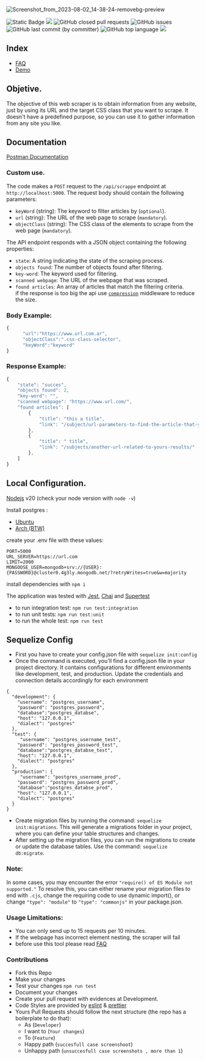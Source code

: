 ![Screenshot_from_2023-08-02_14-38-24-removebg-preview](https://github.com/yamilt351/scraper/assets/88646148/ccf99b1d-f8b6-4cda-b5e6-4891b88add2b)


![Static Badge](https://img.shields.io/badge/Development-deployed) ![](https://img.shields.io/website-up-down-green-red/https/scraper-5ask.onrender.com/public/html.html.svg)
![GitHub closed pull requests](https://img.shields.io/github/issues-pr-closed/yamilt351/scraper?color=green) ![GitHub issues](https://img.shields.io/github/issues/yamilt351/scraper?color=red) ![GitHub last commit (by committer)](https://img.shields.io/github/last-commit/yamilt351/scraper) ![GitHub top language](https://img.shields.io/github/languages/top/yamilt351/scraper?color=blue) ![](https://img.shields.io/github/license/yamilt351/scraper.svg)


## Index

- [FAQ](https://github.com/yamilt351/scraper/blob/master/src/FAQ.md)
- [Demo](https://scraper-5ask.onrender.com/public/html.html)

## Objetive.

The objective of this web scraper is to obtain information from any website, just by using its URL and the target CSS class that you want to scrape. It doesn't have a predefined purpose, so you can use it to gather information from any site you like.

## Documentation

[Postman Documentation](https://www.postman.com/orange-trinity-332576/workspace/scrapper/request/21643141-9324c29a-d14b-44c0-9a4d-2bf51d823d54?ctx=documentation)

### Custom use.

The code makes a `POST` request to the `/api/scrappe` endpoint at `http://localhost:5000`. The request body should contain the following parameters:

- `keyWord` (string): The keyword to filter articles by (`optional`).
- `url` (string): The URL of the web page to scrape (`mandatory`).
- `objectClass` (string): The CSS class of the elements to scrape from the web page (`mandatory`).

The API endpoint responds with a JSON object containing the following properties:

- `state`: A string indicating the state of the scraping process.
- `objects found`: The number of objects found after filtering.
- `key-word`: The keyword used for filtering.
- `scanned webpage`: The URL of the webpage that was scraped.
- `found articles`: An array of articles that match the filtering criteria.  
  if the response is too big the api use [`compression`](https://www.npmjs.com/package/compression) middleware to reduce the size.

### Body Example:

```javascript
{
      "url":"https://www.url.com.ar",
      "objectClass":".css-class-selector",
      "keyWord":"keyword"
}
```

### Response Example:

```javascript
{
    "state": "succes",
    "objects found": 2,
    "key-word": "",
    "scanned webpage": "https://www.url.com/",
    "found articles": [
        {
            "title": "this a title",
            "link": "/subject/url-parameters-to-find-the-article-that-you-get-with-the-scrapper/"
        },
        {
            "title": " title",
            "link": "/subjects/another-url-related-to-yours-results/"
        },
    ]
}
```

## Local Configuration.

[Nodejs](https://nodejs.org/en) v20 (check your node version with `node -v`)

Install postgres :

- [Ubuntu](https://ubuntu.com/server/docs/databases-postgresql)
- [Arch (BTW)](https://wiki.archlinux.org/title/PostgreSQL)

create your .env file with these values:

```
PORT=5000
URL_SERVER=https://url.com
LIMIT=2000
MONGOOSE_USER=mongodb+srv://{USER}:{PASSWORD}@cluster0.4g3ly.mongodb.net/?retryWrites=true&w=majority

```

install dependencies with `npm i`

The application was tested with [Jest](https://jestjs.io/docs/getting-started), [Chai](https://www.chaijs.com/) and [Supertest](https://github.com/visionmedia/supertest)

- to run integration test:
  `npm run test:integration`
- to run unit tests:
  `npm run test:unit`
- to run the whole test:
  `npm run test`

## Sequelize Config

- First you have to create your config.json file with `sequelize init:config`
- Once the command is executed, you'll find a config.json file in your project directory. It contains configurations for different environments like development, test, and production. Update the credentials and connection details accordingly for each environment

```
{
  "development": {
    "username": "postgres_username",
    "password": "postgres_password",
    "database":"postgres_databse",
    "host": "127.0.0.1",
    "dialect": "postgres"
  },
  "test": {
     "username": "postgres_username_test",
    "password": "postgres_password_test",
    "database":"postgres_databse_test",
    "host": "127.0.0.1",
    "dialect": "postgres"
  },
  "production": {
     "username": "postgres_username_prod",
    "password": "postgres_password_prod",
    "database":"postgres_databse_prod",
    "host": "127.0.0.1",
    "dialect": "postgres"
  }
}
```

- Create migration files by running the command: `sequelize init:migrations`. This will generate a migrations folder in your project, where you can define your table structures and changes.
- After setting up the migration files, you can run the migrations to create or update the database tables. Use the command: `sequelize db:migrate`.
### Note:
In some cases, you may encounter the error `"require() of ES Module not supported."` To resolve this, you can either rename your migration files to end with `.cjs`, change the requiring code to use dynamic import(), or change `"type": "module"` to `"type": "commonjs"` in your package.json.

### Usage Limitations:

- You can only send up to 15 requests per 10 minutes.
- If the webpage has incorrect element nesting, the scraper will fail
- before use this tool please read [FAQ](https://github.com/yamilt351/scraper/blob/master/src/FAQ.md)

### Contributions

- Fork this Repo
- Make your changes
- Test your changes `npm run test`
- Document your changes
- Create your pull request with evidences at Development.
- Code Styles are provided by [eslint](https://github.com/neoclide/coc-eslint) & [prettier](https://github.com/neoclide/coc-prettier)
- Yours Pull Requests should follow the next structure (the repo has a boilerplate to do that):
  - As (`Developer`)
  - I want to (`Your changes`)
  - To (`Feature`)
  - Happy path (`succesfull case screenshoot`)
  - Unhappy path (`unsuccesfull case screenshots , more than 1`)
